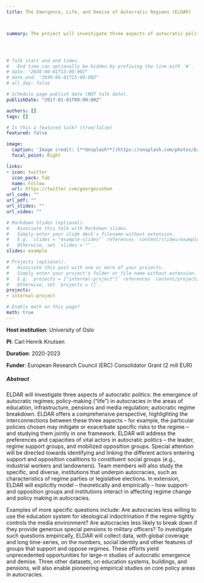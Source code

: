 ```yaml
---
title: The Emergence, Life, and Demise of Autocratic Regimes (ELDAR)



summary: The project will investigate three aspects of autocratic politics:  Emergence of autocratic regimes, policy-making ("life") in autocracies in the areas of education, infrastructure, pensions and media regulation; and finally autocratic regime breakdown.




# Talk start and end times.
#   End time can optionally be hidden by prefixing the line with `#`.
# date: "2030-06-01T13:00:00Z"
# date_end: "2030-06-01T15:00:00Z"
# all_day: false

# Schedule page publish date (NOT talk date).
publishDate: "2017-01-01T00:00:00Z"

authors: []
tags: []

# Is this a featured talk? (true/false)
featured: false

image:
  caption: 'Image credit: [**Unsplash**](https://unsplash.com/photos/bzdhc5b3Bxs)'
  focal_point: Right

links:
- icon: twitter
  icon_pack: fab
  name: Follow
  url: https://twitter.com/georgecushen
url_code: ""
url_pdf: ""
url_slides: ""
url_video: ""

# Markdown Slides (optional).
#   Associate this talk with Markdown slides.
#   Simply enter your slide deck's filename without extension.
#   E.g. `slides = "example-slides"` references `content/slides/example-slides.md`.
#   Otherwise, set `slides = ""`.
slides: example

# Projects (optional).
#   Associate this post with one or more of your projects.
#   Simply enter your project's folder or file name without extension.
#   E.g. `projects = ["internal-project"]` references `content/project/deep-learning/index.md`.
#   Otherwise, set `projects = []`.
projects:
- internal-project

# Enable math on this page?
math: true
---
```



**Host institution**: University of Oslo

**PI**: Carl Henrik Knutsen

**Duration**: 2020-2023  

**Funder**: European Research Council (ERC) Consolidator Grant (2 mill EUR)  

##### Abstract  
ELDAR will investigate three aspects of autocratic politics: the emergence of autocratic regimes; policy-making (“life”) in autocracies in the areas of education, infrastructure, pensions and media regulation; autocratic regime breakdown. ELDAR offers a comprehensive perspective, highlighting the interconnections between these three aspects – for example, the particular policies chosen may mitigate or exacerbate specific risks to the regime – and studying them jointly in one framework. ELDAR will address the preferences and capacities of vital actors in autocratic politics – the leader, regime support groups, and mobilized opposition groups. Special attention will be directed towards identifying and linking the different actors entering support and opposition coalitions to constituent social groups (e.g., industrial workers and landowners). Team members will also study the specific, and diverse, institutions that underpin autocracies, such as characteristics of regime parties or legislative elections. In extension, ELDAR will explicitly model – theoretically and empirically – how support- and opposition groups and institutions interact in affecting regime change and policy making in autocracies.

Examples of more specific questions include: Are autocracies less willing to use the education system for ideological indoctrination if the regime tightly controls the media environment? Are autocracies less likely to break down if they provide generous special pensions to military officers? To investigate such questions empirically, ELDAR will collect data, with global coverage and long time-series, on the numbers, social identity and other features of groups that support and oppose regimes. These efforts yield unprecedented opportunities for large-n studies of autocratic emergence and demise. Three other datasets, on education systems, buildings, and pensions, will also enable pioneering empirical studies on core policy areas in autocracies.
